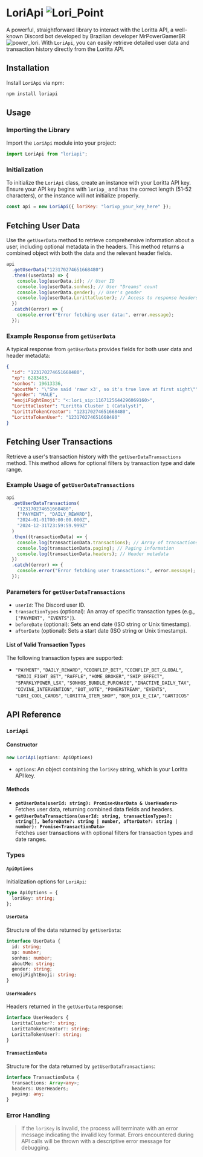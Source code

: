 # LoriApi ![Lori_Point](https://cdn.discordapp.com/emojis/1167125529024012389.png?size=32)



A powerful, straightforward library to interact with the Loritta API, a well-known Discord bot developed by Brazilian developer MrPowerGamerBR ![power_lori](https://cdn.discordapp.com/emojis/1002237735265894400.png?size=16). With `LoriApi`, you can easily retrieve detailed user data and transaction history directly from the Loritta API.

## Installation

Install `LoriApi` via npm:

```bash
npm install loriapi
```

## Usage

### Importing the Library

Import the `LoriApi` module into your project:

```javascript
import LoriApi from "loriapi";
```

### Initialization

To initialize the `LoriApi` class, create an instance with your Loritta API key. Ensure your API key begins with `lorixp_` and has the correct length (51-52 characters), or the instance will not initialize properly.

```javascript
const api = new LoriApi({ loriKey: "lorixp_your_key_here" });
```

## Fetching User Data

Use the `getUserData` method to retrieve comprehensive information about a user, including optional metadata in the headers. This method returns a combined object with both the data and the relevant header fields.

```javascript
api
  .getUserData("123170274651668480")
  .then((userData) => {
    console.log(userData.id); // User ID
    console.log(userData.sonhos); // User "Dreams" count
    console.log(userData.gender); // User's gender
    console.log(userData.LorittaCluster); // Access to response headers
  })
  .catch((error) => {
    console.error("Error fetching user data:", error.message);
  });
```

### Example Response from `getUserData`

A typical response from `getUserData` provides fields for both user data and header metadata:

```json
{
  "id": "123170274651668480",
  "xp": 6283483,
  "sonhos": 19613336,
  "aboutMe": "\"She said 'rawr x3', so it's true love at first sight\"",
  "gender": "MALE",
  "emojiFightEmoji": "<:lori_sip:1167125644296069160>",
  "LorittaCluster": "Loritta Cluster 1 (Catalyst)",
  "LorittaTokenCreator": "123170274651668480",
  "LorittaTokenUser": "123170274651668480"
}
```

## Fetching User Transactions

Retrieve a user's transaction history with the `getUserDataTransactions` method. This method allows for optional filters by transaction type and date range.

### Example Usage of `getUserDataTransactions`

```javascript
api
  .getUserDataTransactions(
    "123170274651668480",
    ["PAYMENT", "DAILY_REWARD"],
    "2024-01-01T00:00:00.000Z",
    "2024-12-31T23:59:59.999Z"
  )
  .then((transactionData) => {
    console.log(transactionData.transactions); // Array of transactions
    console.log(transactionData.paging); // Paging information
    console.log(transactionData.headers); // Header metadata
  })
  .catch((error) => {
    console.error("Error fetching user transactions:", error.message);
  });
```

### Parameters for `getUserDataTransactions`

- `userId`: The Discord user ID.
- `transactionTypes` (optional): An array of specific transaction types (e.g., `["PAYMENT", "EVENTS"]`).
- `beforeDate` (optional): Sets an end date (ISO string or Unix timestamp).
- `afterDate` (optional): Sets a start date (ISO string or Unix timestamp).

#### List of Valid Transaction Types

The following transaction types are supported:

- `"PAYMENT"`, `"DAILY_REWARD"`, `"COINFLIP_BET"`, `"COINFLIP_BET_GLOBAL"`, `"EMOJI_FIGHT_BET"`, `"RAFFLE"`, `"HOME_BROKER"`, `"SHIP_EFFECT"`, `"SPARKLYPOWER_LSX"`, `"SONHOS_BUNDLE_PURCHASE"`, `"INACTIVE_DAILY_TAX"`, `"DIVINE_INTERVENTION"`, `"BOT_VOTE"`, `"POWERSTREAM"`, `"EVENTS"`, `"LORI_COOL_CARDS"`, `"LORITTA_ITEM_SHOP"`, `"BOM_DIA_E_CIA"`, `"GARTICOS"`

## API Reference

### `LoriApi`

#### Constructor

```typescript
new LoriApi(options: ApiOptions)
```

- `options`: An object containing the `loriKey` string, which is your Loritta API key.

#### Methods

- **`getUserData(userId: string): Promise<UserData & UserHeaders>`**  
  Fetches user data, returning combined data fields and headers.
- **`getUserDataTransactions(userId: string, transactionTypes?: string[], beforeDate?: string | number, afterDate?: string | number): Promise<TransactionData>`**  
  Fetches user transactions with optional filters for transaction types and date ranges.

### Types

#### `ApiOptions`

Initialization options for `LoriApi`:

```typescript
type ApiOptions = {
  loriKey: string;
};
```

#### `UserData`

Structure of the data returned by `getUserData`:

```typescript
interface UserData {
  id: string;
  xp: number;
  sonhos: number;
  aboutMe: string;
  gender: string;
  emojiFightEmoji: string;
}
```

#### `UserHeaders`

Headers returned in the `getUserData` response:

```typescript
interface UserHeaders {
  LorittaCluster?: string;
  LorittaTokenCreator?: string;
  LorittaTokenUser?: string;
}
```

#### `TransactionData`

Structure for the data returned by `getUserDataTransactions`:

```typescript
interface TransactionData {
  transactions: Array<any>;
  headers: UserHeaders;
  paging: any;
}
```

### Error Handling

> If the `loriKey` is invalid, the process will terminate with an error message indicating the invalid key format. Errors encountered during API calls will be thrown with a descriptive error message for debugging.
